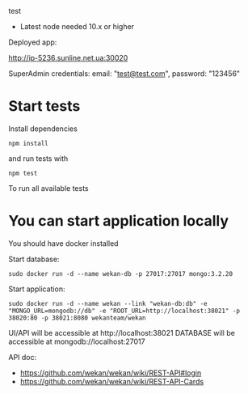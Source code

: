 test
-   Latest node needed 10.x or higher

Deployed app:

http://ip-5236.sunline.net.ua:30020

SuperAdmin credentials:
email: "test@test.com",
password: "123456"

# Start tests

Install dependencies

```
npm install
```

and run tests with

```
npm test
```

To run all available tests

# You can start application locally

You should have docker installed

Start database:

```
sudo docker run -d --name wekan-db -p 27017:27017 mongo:3.2.20
```

Start application:

```
sudo docker run -d --name wekan --link "wekan-db:db" -e "MONGO_URL=mongodb://db" -e "ROOT_URL=http://localhost:38021" -p 38020:80 -p 38021:8080 wekanteam/wekan
```

UI/API will be accessible at http://localhost:38021
DATABASE will be accessible at mongodb://localhost:27017

API doc:

-   https://github.com/wekan/wekan/wiki/REST-API#login
-   https://github.com/wekan/wekan/wiki/REST-API-Cards

